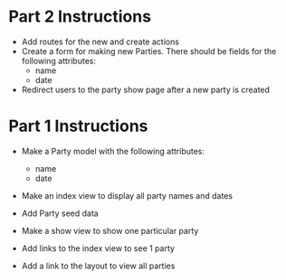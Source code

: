 # Part 2 Instructions

- Add routes for the new and create actions
- Create a form for making new Parties. There should be fields for the following attributes:
   - name
   - date
- Redirect users to the party show page after a new party is created


# Part 1 Instructions

- Make a Party model with the following attributes:
   - name
   - date

- Make an index view to display all party names and dates
- Add Party seed data
- Make a show view to show one particular party
- Add links to the index view to see 1 party
- Add a link to the layout to view all parties
